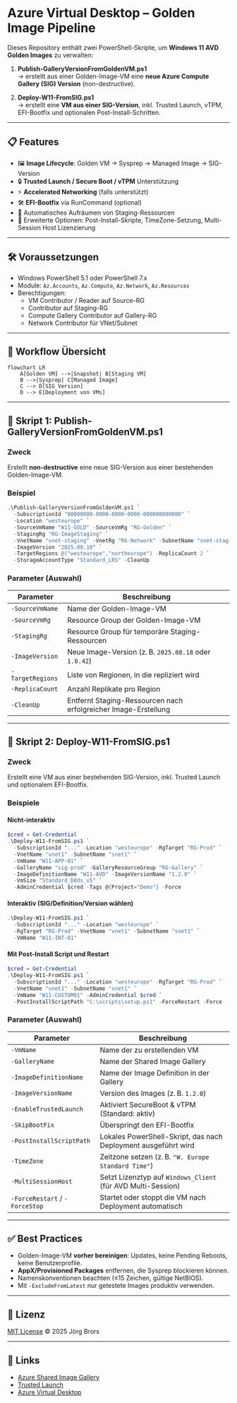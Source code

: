 # Azure Virtual Desktop – Golden Image Pipeline

Dieses Repository enthält zwei PowerShell-Skripte, um **Windows 11 AVD Golden Images** zu verwalten:

1. **Publish-GalleryVersionFromGoldenVM.ps1**  
   → erstellt aus einer Golden-Image-VM eine **neue Azure Compute Gallery (SIG) Version** (non-destructive).

2. **Deploy-W11-FromSIG.ps1**  
   → erstellt eine **VM aus einer SIG-Version**, inkl. Trusted Launch, vTPM, EFI-Bootfix und optionalen Post-Install-Schritten.

---

## 📋 Features

- 🖼 **Image Lifecycle**: Golden VM → Sysprep → Managed Image → SIG-Version  
- 🔒 **Trusted Launch / Secure Boot / vTPM** Unterstützung  
- ⚡ **Accelerated Networking** (falls unterstützt)  
- 🛠 **EFI-Bootfix** via RunCommand (optional)  
- 🧹 Automatisches Aufräumen von Staging-Ressourcen  
- 📜 Erweiterte Optionen: Post-Install-Skripte, TimeZone-Setzung, Multi-Session Host Lizenzierung  

---

## 🛠 Voraussetzungen

- Windows PowerShell 5.1 oder PowerShell 7.x  
- Module: `Az.Accounts`, `Az.Compute`, `Az.Network`, `Az.Resources`  
- Berechtigungen:  
  - VM Contributor / Reader auf Source-RG  
  - Contributor auf Staging-RG  
  - Compute Gallery Contributor auf Gallery-RG  
  - Network Contributor für VNet/Subnet  

---

## 🔄 Workflow Übersicht

```mermaid
flowchart LR
    A[Golden VM] -->|Snapshot| B[Staging VM]
    B -->|Sysprep| C[Managed Image]
    C --> D[SIG Version]
    D --> E[Deployment von VMs]
```

---

## 📑 Skript 1: Publish-GalleryVersionFromGoldenVM.ps1

### Zweck
Erstellt **non-destructive** eine neue SIG-Version aus einer bestehenden Golden-Image-VM.

### Beispiel

```powershell
.\Publish-GalleryVersionFromGoldenVM.ps1 `
  -SubscriptionId "00000000-0000-0000-0000-000000000000" `
  -Location "westeurope" `
  -SourceVmName "W11-GOLD" -SourceVmRg "RG-Golden" `
  -StagingRg "RG-ImageStaging" `
  -VnetName "vnet-staging" -VnetRg "RG-Network" -SubnetName "snet-staging" `
  -ImageVersion "2025.08.18" `
  -TargetRegions @("westeurope","northeurope") -ReplicaCount 2 `
  -StorageAccountType "Standard_LRS" -CleanUp
```

### Parameter (Auswahl)

| Parameter               | Beschreibung                                                                 |
|--------------------------|-------------------------------------------------------------------------------|
| `-SourceVmName`         | Name der Golden-Image-VM                                                     |
| `-SourceVmRg`           | Resource Group der Golden-Image-VM                                           |
| `-StagingRg`            | Resource Group für temporäre Staging-Ressourcen                              |
| `-ImageVersion`         | Neue Image-Version (z. B. `2025.08.18` oder `1.0.42`)                        |
| `-TargetRegions`        | Liste von Regionen, in die repliziert wird                                   |
| `-ReplicaCount`         | Anzahl Replikate pro Region                                                  |
| `-CleanUp`              | Entfernt Staging-Ressourcen nach erfolgreicher Image-Erstellung              |

---

## 📑 Skript 2: Deploy-W11-FromSIG.ps1

### Zweck
Erstellt eine VM aus einer bestehenden SIG-Version, inkl. Trusted Launch und optionalem EFI-Bootfix.

### Beispiele

#### Nicht-interaktiv
```powershell
$cred = Get-Credential
.\Deploy-W11-FromSIG.ps1 `
  -SubscriptionId "..." -Location "westeurope" -RgTarget "RG-Prod" `
  -VnetName "vnet1" -SubnetName "snet1" `
  -VmName "W11-APP-01" `
  -GalleryName "sig-prod" -GalleryResourceGroup "RG-Gallery" `
  -ImageDefinitionName "W11-AVD" -ImageVersionName "1.2.0" `
  -VmSize "Standard_D8ds_v5" `
  -AdminCredential $cred -Tags @{Project="Demo"} -Force
```

#### Interaktiv (SIG/Definition/Version wählen)
```powershell
.\Deploy-W11-FromSIG.ps1 `
  -SubscriptionId "..." -Location "westeurope" `
  -RgTarget "RG-Prod" -VnetName "vnet1" -SubnetName "snet1" `
  -VmName "W11-INT-01"
```

#### Mit Post-Install Script und Restart
```powershell
$cred = Get-Credential
.\Deploy-W11-FromSIG.ps1 `
  -SubscriptionId "..." -Location "westeurope" -RgTarget "RG-Prod" `
  -VnetName "vnet1" -SubnetName "snet1" `
  -VmName "W11-CUSTOM01" -AdminCredential $cred `
  -PostInstallScriptPath "C:\scripts\setup.ps1" -ForceRestart -Force
```

### Parameter (Auswahl)

| Parameter                   | Beschreibung                                                                 |
|------------------------------|-------------------------------------------------------------------------------|
| `-VmName`                   | Name der zu erstellenden VM                                                 |
| `-GalleryName`              | Name der Shared Image Gallery                                               |
| `-ImageDefinitionName`      | Name der Image Definition in der Gallery                                    |
| `-ImageVersionName`         | Version des Images (z. B. `1.2.0`)                                          |
| `-EnableTrustedLaunch`      | Aktiviert SecureBoot & vTPM (Standard: aktiv)                               |
| `-SkipBootFix`              | Überspringt den EFI-Bootfix                                                 |
| `-PostInstallScriptPath`    | Lokales PowerShell-Skript, das nach Deployment ausgeführt wird               |
| `-TimeZone`                 | Zeitzone setzen (z. B. `"W. Europe Standard Time"`)                         |
| `-MultiSessionHost`         | Setzt Lizenztyp auf `Windows_Client` (für AVD Multi-Session)                |
| `-ForceRestart` / `-ForceStop` | Startet oder stoppt die VM nach Deployment automatisch                     |

---

## ✅ Best Practices

- Golden-Image-VM **vorher bereinigen**: Updates, keine Pending Reboots, keine Benutzerprofile.  
- **AppX/Provisioned Packages** entfernen, die Sysprep blockieren können.  
- Namenskonventionen beachten (≤15 Zeichen, gültige NetBIOS).  
- Mit `-ExcludeFromLatest` nur getestete Images produktiv verwenden.  

---

## 📜 Lizenz

[MIT License](https://opensource.org/licenses/MIT) © 2025 Jörg Brors

---

## 🔗 Links

- [Azure Shared Image Gallery](https://learn.microsoft.com/azure/virtual-machines/windows/shared-images)  
- [Trusted Launch](https://learn.microsoft.com/azure/virtual-machines/trusted-launch)  
- [Azure Virtual Desktop](https://learn.microsoft.com/azure/virtual-desktop/)  
